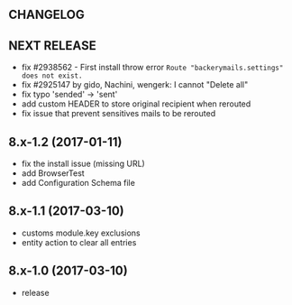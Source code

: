 CHANGELOG
---------

## NEXT RELEASE
 - fix #2938562 - First install throw error `Route "backerymails.settings" does not exist.`
 - fix #2925147 by gido, Nachini, wengerk: I cannot "Delete all"
 - fix typo 'sended' -> 'sent'
 - add custom HEADER to store original recipient when rerouted
 - fix issue that prevent sensitives mails to be rerouted

## 8.x-1.2 (2017-01-11)
 - fix the install issue (missing URL)
 - add BrowserTest
 - add Configuration Schema file

## 8.x-1.1 (2017-03-10)
 - customs module.key exclusions
 - entity action to clear all entries

## 8.x-1.0 (2017-03-10)
 - release
